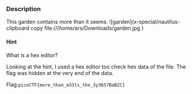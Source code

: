 ### Description
This garden contains more than it seems.
![garden](x-special/nautilus-clipboard
copy
file:///home/ars/Downloads/garden.jpg
)

#### Hint
What is a hex editor?

Looking at the hint, I used a hex editor too check hex data of the file. The flag was hidden at the very end of the data.

Flag:`picoCTF{more_than_m33ts_the_3y3657BaB2C}`
